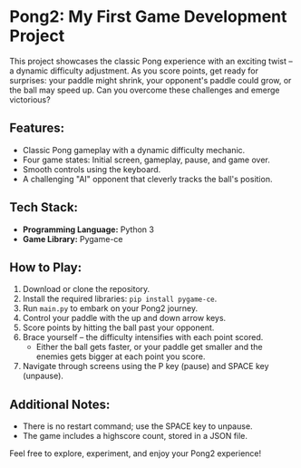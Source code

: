 # Pong2: My First Game Development Project

This project showcases the classic Pong experience with an exciting twist – a dynamic difficulty adjustment. As you score points, get ready for surprises: your paddle might shrink, your opponent's paddle could grow, or the ball may speed up. Can you overcome these challenges and emerge victorious?

## Features:

- Classic Pong gameplay with a dynamic difficulty mechanic.
- Four game states: Initial screen, gameplay, pause, and game over.
- Smooth controls using the keyboard.
- A challenging "AI" opponent that cleverly tracks the ball's position.

## Tech Stack:

- **Programming Language:** Python 3
- **Game Library:** Pygame-ce

## How to Play:

1. Download or clone the repository.
2. Install the required libraries: `pip install pygame-ce`.
3. Run `main.py` to embark on your Pong2 journey.
4. Control your paddle with the up and down arrow keys.
5. Score points by hitting the ball past your opponent.
6. Brace yourself – the difficulty intensifies with each point scored.
   - Either the ball gets faster, or your paddle get smaller and the enemies gets bigger at each point you score.
8. Navigate through screens using the P key (pause) and SPACE key (unpause).

## Additional Notes:

- There is no restart command; use the SPACE key to unpause.
- The game includes a highscore count, stored in a JSON file.

Feel free to explore, experiment, and enjoy your Pong2 experience!
